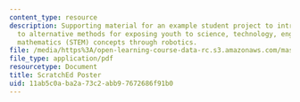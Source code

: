 ```yaml
---
content_type: resource
description: Supporting material for an example student project to introduce educators
  to alternative methods for exposing youth to science, technology, engineering, and
  mathematics (STEM) concepts through robotics.
file: /media/https%3A/open-learning-course-data-rc.s3.amazonaws.com/mas-714j-technologies-for-creative-learning-fall-2009/11ab5c0aba2a73c2abb97672686f91b0_MITMAS_714JF09_pro_xpostr2.pdf
file_type: application/pdf
resourcetype: Document
title: ScratchEd Poster
uid: 11ab5c0a-ba2a-73c2-abb9-7672686f91b0
---
```

